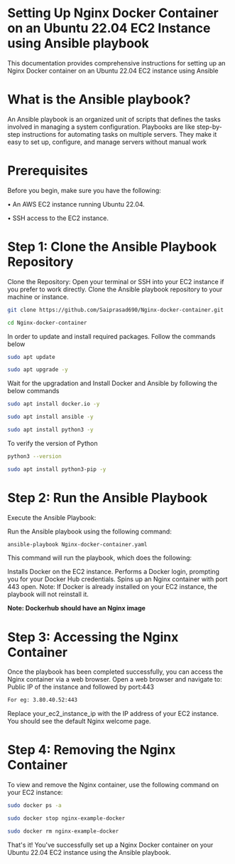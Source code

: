 # Setting Up Nginx Docker Container on an Ubuntu 22.04 EC2 Instance using Ansible playbook
This documentation provides comprehensive instructions for setting up an Nginx Docker container on an Ubuntu 22.04 EC2 instance using Ansible
# What is the Ansible playbook?
An Ansible playbook is an organized unit of scripts that defines the tasks involved in managing a system configuration. Playbooks are like step-by-step instructions for automating tasks on multiple servers. They make it easy to set up, configure, and manage servers without manual work
# Prerequisites
Before you begin, make sure you have the following:

• An AWS EC2 instance running Ubuntu 22.04.

• SSH access to the EC2 instance.

# Step 1: Clone the Ansible Playbook Repository
Clone the Repository:
Open your terminal or SSH into your EC2 instance if you prefer to work directly. Clone the Ansible playbook repository to your machine or instance.
```bash
git clone https://github.com/Saiprasad690/Nginx-docker-container.git
```
```bash
cd Nginx-docker-container
```

In order to update and install required packages. Follow the commands below
```bash
sudo apt update
```
```bash
sudo apt upgrade -y
```
Wait for the upgradation and Install Docker and Ansible by following the below commands
```bash
sudo apt install docker.io -y
```
```bash
sudo apt install ansible -y
```
```bash
sudo apt install python3 -y
```
To verify the version of Python
```bash
python3 --version
```
```bash
sudo apt install python3-pip -y
```

# Step 2: Run the Ansible Playbook
Execute the Ansible Playbook:

Run the Ansible playbook using the following command:
```bash
ansible-playbook Nginx-docker-container.yaml
```
This command will run the playbook, which does the following:

Installs Docker on the EC2 instance.
Performs a Docker login, prompting you for your Docker Hub credentials.
Spins up an Nginx container with port 443 open.
Note: If Docker is already installed on your EC2 instance, the playbook will not reinstall it.

**Note: Dockerhub should have an Nginx image**

# Step 3: Accessing the Nginx Container
Once the playbook has been completed successfully, you can access the Nginx container via a web browser. Open a web browser and navigate to:
Public IP of the instance and followed by port:443
```bash
For eg: 3.80.40.52:443
```
Replace your_ec2_instance_ip with the IP address of your EC2 instance. You should see the default Nginx welcome page.
# Step 4: Removing the Nginx Container
To view and remove the Nginx container, use the following command on your EC2 instance:
```bash
sudo docker ps -a
```
```bash
sudo docker stop nginx-example-docker
```
```bash
sudo docker rm nginx-example-docker
```
That's it! You've successfully set up a Nginx Docker container on your Ubuntu 22.04 EC2 instance using the Ansible playbook.

